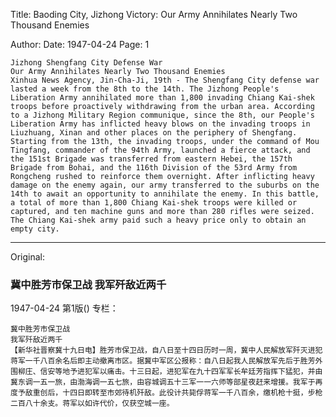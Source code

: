Title: Baoding City, Jizhong Victory: Our Army Annihilates Nearly Two Thousand Enemies

Author: 
Date: 1947-04-24
Page: 1

    Jizhong Shengfang City Defense War
    Our Army Annihilates Nearly Two Thousand Enemies
    Xinhua News Agency, Jin-Cha-Ji, 19th - The Shengfang City defense war lasted a week from the 8th to the 14th. The Jizhong People's Liberation Army annihilated more than 1,800 invading Chiang Kai-shek troops before proactively withdrawing from the urban area. According to a Jizhong Military Region communique, since the 8th, our People's Liberation Army has inflicted heavy blows on the invading troops in Liuzhuang, Xinan and other places on the periphery of Shengfang. Starting from the 13th, the invading troops, under the command of Mou Tingfang, commander of the 94th Army, launched a fierce attack, and the 151st Brigade was transferred from eastern Hebei, the 157th Brigade from Bohai, and the 116th Division of the 53rd Army from Rongcheng rushed to reinforce them overnight. After inflicting heavy damage on the enemy again, our army transferred to the suburbs on the 14th to await an opportunity to annihilate the enemy. In this battle, a total of more than 1,800 Chiang Kai-shek troops were killed or captured, and ten machine guns and more than 280 rifles were seized. The Chiang Kai-shek army paid such a heavy price only to obtain an empty city.



<hr /> 

Original: 


### 冀中胜芳市保卫战  我军歼敌近两千

1947-04-24
第1版()
专栏：

    冀中胜芳市保卫战
    我军歼敌近两千
    【新华社晋察冀十九日电】胜芳市保卫战，自八日至十四日历时一周，冀中人民解放军歼灭进犯蒋军一千八百余名后即主动撤离市区。据冀中军区公报称：自八日起我人民解放军先后于胜芳外围柳庄、信安等地予进犯军以痛击。十三日起，进犯军在九十四军军长牟廷芳指挥下猛犯，并由冀东调一五一旅，由渤海调一五七旅，由容城调五十三军一一六师等部星夜赶来增援。我军于再度予敌重创后，十四日即转至市郊待机歼敌。此役计共毙俘蒋军一千八百余，缴机枪十挺，步枪二百八十余支。蒋军以如许代价，仅获空城一座。
